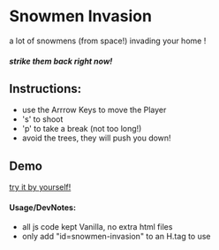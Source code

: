 # Snowmen Invasion

a lot of snowmens (from space!)
invading your home !

##### strike them back right now!

## Instructions:

- use the Arrrow Keys to move the Player
- 's' to shoot
- 'p' to take a break (not too long!)
- avoid the trees, they will push you down!


## Demo

[try it by yourself!](https://christoph86.github.io/snowmen-invasion/)



#### Usage/DevNotes:
- all js code kept Vanilla, no extra html files
- only add "id=snowmen-invasion" to an H.tag to use
